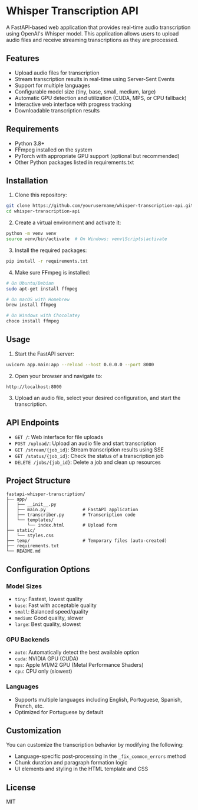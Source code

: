 # Whisper Transcription API

A FastAPI-based web application that provides real-time audio transcription using OpenAI's Whisper model. This application allows users to upload audio files and receive streaming transcriptions as they are processed.

## Features

- Upload audio files for transcription
- Stream transcription results in real-time using Server-Sent Events
- Support for multiple languages
- Configurable model size (tiny, base, small, medium, large)
- Automatic GPU detection and utilization (CUDA, MPS, or CPU fallback)
- Interactive web interface with progress tracking
- Downloadable transcription results

## Requirements

- Python 3.8+
- FFmpeg installed on the system
- PyTorch with appropriate GPU support (optional but recommended)
- Other Python packages listed in requirements.txt

## Installation

1. Clone this repository:
```bash
git clone https://github.com/yourusername/whisper-transcription-api.git
cd whisper-transcription-api
```

2. Create a virtual environment and activate it:
```bash
python -m venv venv
source venv/bin/activate  # On Windows: venv\Scripts\activate
```

3. Install the required packages:
```bash
pip install -r requirements.txt
```

4. Make sure FFmpeg is installed:
```bash
# On Ubuntu/Debian
sudo apt-get install ffmpeg

# On macOS with Homebrew
brew install ffmpeg

# On Windows with Chocolatey
choco install ffmpeg
```

## Usage

1. Start the FastAPI server:
```bash
uvicorn app.main:app --reload --host 0.0.0.0 --port 8000
```

2. Open your browser and navigate to:
```
http://localhost:8000
```

3. Upload an audio file, select your desired configuration, and start the transcription.

## API Endpoints

- `GET /`: Web interface for file uploads
- `POST /upload/`: Upload an audio file and start transcription
- `GET /stream/{job_id}`: Stream transcription results using SSE
- `GET /status/{job_id}`: Check the status of a transcription job
- `DELETE /jobs/{job_id}`: Delete a job and clean up resources

## Project Structure

```
fastapi-whisper-transcription/
├── app/
│   ├── __init__.py
│   ├── main.py              # FastAPI application
│   ├── transcriber.py       # Transcription code
│   └── templates/
│       └── index.html       # Upload form
├── static/
│   └── styles.css
├── temp/                    # Temporary files (auto-created)
├── requirements.txt
└── README.md
```

## Configuration Options

### Model Sizes
- `tiny`: Fastest, lowest quality
- `base`: Fast with acceptable quality
- `small`: Balanced speed/quality
- `medium`: Good quality, slower
- `large`: Best quality, slowest

### GPU Backends
- `auto`: Automatically detect the best available option
- `cuda`: NVIDIA GPU (CUDA)
- `mps`: Apple M1/M2 GPU (Metal Performance Shaders)
- `cpu`: CPU only (slowest)

### Languages
- Supports multiple languages including English, Portuguese, Spanish, French, etc.
- Optimized for Portuguese by default

## Customization

You can customize the transcription behavior by modifying the following:
- Language-specific post-processing in the `_fix_common_errors` method
- Chunk duration and paragraph formation logic
- UI elements and styling in the HTML template and CSS

## License

MIT
